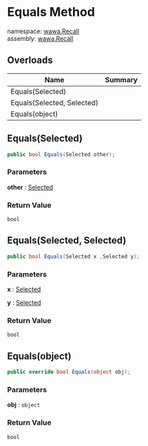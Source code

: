 # Equals Method

namespace: [wawa\.Recall](../../wawa.Recall.md)<br />
assembly: [wawa\.Recall](../../../wawa.Recall.md)



## Overloads

| Name | Summary |
|------|---------|
| Equals\(Selected\) |  |
| Equals\(Selected, Selected\) |  |
| Equals\(object\) |  |

## Equals\(Selected\)



```csharp
public bool Equals(Selected other);
```

### Parameters

__other__ : [Selected](../../../wawa.Recall/wawa.Recall/Selected.md)



### Return Value

`bool`



## Equals\(Selected, Selected\)



```csharp
public bool Equals(Selected x ,Selected y);
```

### Parameters

__x__ : [Selected](../../../wawa.Recall/wawa.Recall/Selected.md)



__y__ : [Selected](../../../wawa.Recall/wawa.Recall/Selected.md)



### Return Value

`bool`



## Equals\(object\)



```csharp
public override bool Equals(object obj);
```

### Parameters

__obj__ : `object`



### Return Value

`bool`



